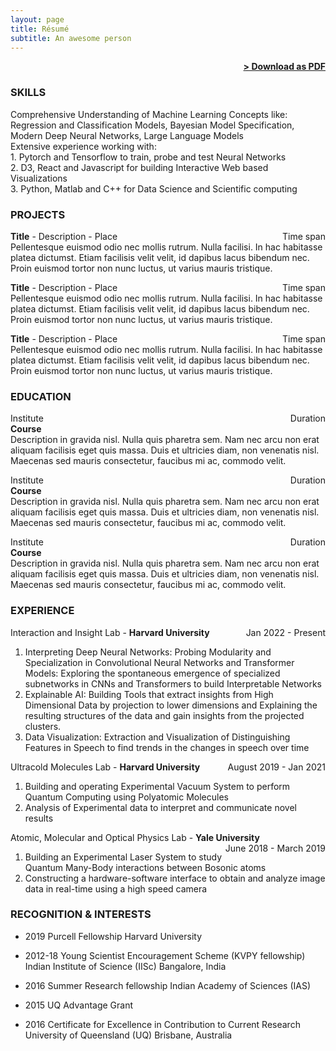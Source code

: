```yaml
---
layout: page
title: Résumé
subtitle: An awesome person
---
```


<span style="float: right; "><a href="{{ '/assets/resume.pdf' | prepend: site.baseurl }}"><strong>> Download as PDF</strong></a> </span>
<br>

### SKILLS
Comprehensive Understanding of Machine Learning Concepts like:
<br> Regression and Classification Models, Bayesian Model Specification, Modern Deep Neural Networks, Large Language Models
<br> Extensive experience working with:
<br> 1. Pytorch and Tensorflow to train, probe and test Neural
Networks
<br> 2. D3, React and Javascript for building Interactive Web
based Visualizations
<br> 3. Python, Matlab and C++ for Data Science and Scientific
computing

### PROJECTS
**Title** - Description - Place <span style="float: right; ">Time span</span>  
Pellentesque euismod odio nec mollis rutrum. Nulla facilisi. In hac habitasse platea dictumst. Etiam facilisis velit velit, id dapibus lacus bibendum nec. Proin euismod tortor non nunc luctus, ut varius mauris tristique.  

**Title** - Description - Place <span style="float: right; ">Time span</span>  
Pellentesque euismod odio nec mollis rutrum. Nulla facilisi. In hac habitasse platea dictumst. Etiam facilisis velit velit, id dapibus lacus bibendum nec. Proin euismod tortor non nunc luctus, ut varius mauris tristique.  

**Title** - Description - Place <span style="float: right; ">Time span</span>  
Pellentesque euismod odio nec mollis rutrum. Nulla facilisi. In hac habitasse platea dictumst. Etiam facilisis velit velit, id dapibus lacus bibendum nec. Proin euismod tortor non nunc luctus, ut varius mauris tristique.  

### EDUCATION

Institute <span style="float: right; ">Duration</span>  
**Course**  
Description in gravida nisl. Nulla quis pharetra sem. Nam nec arcu non erat aliquam facilisis eget quis massa. Duis et ultricies diam, non venenatis nisl. Maecenas sed mauris consectetur, faucibus mi ac, commodo velit.  
 
Institute <span style="float: right; ">Duration</span>  
**Course**  
Description in gravida nisl. Nulla quis pharetra sem. Nam nec arcu non erat aliquam facilisis eget quis massa. Duis et ultricies diam, non venenatis nisl. Maecenas sed mauris consectetur, faucibus mi ac, commodo velit.  

Institute <span style="float: right; ">Duration</span>  
**Course**  
Description in gravida nisl. Nulla quis pharetra sem. Nam nec arcu non erat aliquam facilisis eget quis massa. Duis et ultricies diam, non venenatis nisl. Maecenas sed mauris consectetur, faucibus mi ac, commodo velit. 

### EXPERIENCE

Interaction and Insight Lab - **Harvard University** <span style="float: right; ">Jan 2022 - Present </span>  
1. Interpreting Deep Neural Networks: Probing Modularity and Specialization in Convolutional Neural Networks and Transformer
Models: Exploring the spontaneous emergence of specialized subnetworks in CNNs and Transformers to build Interpretable Networks
2. Explainable AI: Building Tools that extract insights from High Dimensional Data by projection to lower dimensions and Explaining
the resulting structures of the data and gain insights from the projected clusters.
3. Data Visualization: Extraction and Visualization of Distinguishing Features in Speech to find trends in the changes in speech over time

 
Ultracold Molecules Lab - **Harvard University** <span style="float: right; ">August 2019 - Jan 2021</span>  
1. Building and operating Experimental Vacuum System to perform Quantum Computing using Polyatomic Molecules
2. Analysis of Experimental data to interpret and communicate novel results

Atomic, Molecular and Optical Physics Lab - **Yale University** <span style="float: right; ">June 2018 - March 2019</span>  

1. Building an Experimental Laser System to study Quantum Many-Body interactions between Bosonic atoms
2. Constructing a hardware-software interface to obtain and analyze image data in real-time using a high speed camera



### RECOGNITION & INTERESTS
- 2019 Purcell Fellowship
Harvard University

- 2012-18 Young Scientist Encouragement Scheme
(KVPY fellowship)
Indian Institute of Science (IISc)
Bangalore, India

 - 2016 Summer Research fellowship
Indian Academy of Sciences (IAS)

- 2015 UQ Advantage Grant

- 2016 Certificate for Excellence in Contribution
to Current Research
University of Queensland (UQ)
Brisbane, Australia
